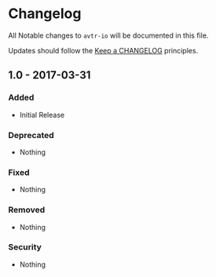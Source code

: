 # Changelog

All Notable changes to `avtr-io` will be documented in this file.

Updates should follow the [Keep a CHANGELOG](http://keepachangelog.com/) principles.

## 1.0 - 2017-03-31

### Added
- Initial Release

### Deprecated
- Nothing

### Fixed
- Nothing

### Removed
- Nothing

### Security
- Nothing

